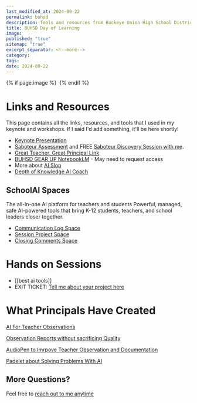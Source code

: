 ```yaml
---
last_modified_at: 2024-09-22
permalink: buhsd
description: Tools and resources from Buckeye Union High School District's Day of Learning
title: BUHSD Day of Learning
image: 
published: "true"
sitemap: "true"
excerpt_separator: <!--more-->
category: 
tags: 
date: 2024-09-22
---
```



{% if page.image %} <img src="{{ page.image }}" alt=""> {% endif %}

# Links and Resources

This page contains all the links, resources, and tools that I used in my keynote and workshops. If I said I'd add something, it'll be here shortly!

- [Keynote Presentation](https://www.dropbox.com/s/m184v9udm1xc3ek/2024-09-25%20AZ%20Buckeye%20Day%20of%20Learning.pdf?dl=1)
- [Saboteur Assessment](https://www.positiveintelligence.com/saboteurs/) and FREE [Saboteur Discovery Session with me](http://cal.com/jethrojones/sds).
- [Great Teacher, Great Principal Link](https://docs.google.com/forms/d/e/1FAIpQLSd1HrFwm9vJw1xn45mAPS3EcAVyINC84YbEUTK5gPBI8W4diQ/viewform?usp=sf_link)
- [BUHSD GEAR UP NotebookLM](https://notebooklm.google.com/notebook/34ae0f8f-6f47-469d-9263-633edae441ae?pli=1) - May need to request access
- More about [AI Slop](https://simonwillison.net/2024/May/8/slop/)
- [Depth of Knowledge AI Coach](https://chat.maverikeducation.com/signup)

## SchoolAI Spaces
The all-in-one AI platform for teachers and students
Powerful, managed, safe AI-powered tools that bring K-12 students, teachers, and school leaders closer together.
- [Communication Log Space](https://app.schoolai.com/student-space?code=CEGW)
- [Session Project Space](https://app.schoolai.com/student-space?code=A3FK)
- [Closing Comments Space](https://app.schoolai.com/student-space?code=FU9M)


# Hands on Sessions
- [[best ai tools]]
- EXIT TICKET: [Tell me about your project here](https://app.schoolai.com/student-space?code=O7NB)

# What Principals Have Created

[AI For Teacher Observations](https://www.dropbox.com/scl/fi/el7ccl2pvgxnyjuzeicwt/2023-10-10-Julie-and-Danna-School-AI-for-Teacher-Observations.mov?rlkey=h7kjmg33pfyce64x8iczo0fx2&dl=0)

[Observation Reports without sacrificing Quality](https://www.dropbox.com/scl/fi/rd39kec9e0w126z6ta30o/2023-10-10-Mike-M_Rou_AI_video.mp4?rlkey=rn4ud8z0mh7hf8afl526ugb9b&dl=0)

[AudioPen to Imrpove Teacher Observation and Documentation](https://docs.google.com/presentation/d/1rcrnncgbHV-GZEx8V3x-WG9bPh__waTuGZeapcyqYX0/edit?usp=sharing)

[Padelet about Solving Problems With AI](https://padlet.com/crisreyking/problem-solving-with-a1-t5b7r9xvk3r4scjq)
## More Questions? 
Feel free to [reach out to me anytime](mailto:jethro@transformativeprincipal.com)